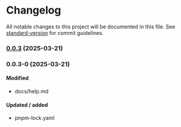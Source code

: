 # Changelog

All notable changes to this project will be documented in this file. See [standard-version](https://github.com/conventional-changelog/standard-version) for commit guidelines.

### [0.0.3](https://github.com/DavitTec/create_readme/compare/v0.0.3-0...v0.0.3) (2025-03-21)

### 0.0.3-0 (2025-03-21)

#### Modified

- docs/help.md

#### Updated / added

- pnpm-lock.yaml

### 
